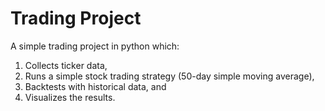 # Trading Project

A simple trading project in python which:
1. Collects ticker data,  
2. Runs a simple stock trading strategy (50-day simple moving average), 
3. Backtests with historical data, and 
4. Visualizes the results.
